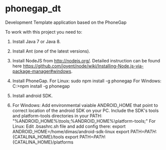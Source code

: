 # phonegap_dt
Development Template application based on the PhoneGap

To work with this project you need to:

1) Install Java 7 or Java 8.

2) Install Ant (one of the latest versions).

3) Install NodeJS from http://nodejs.org/.
Detailed instruction can be found here https://github.com/joyent/node/wiki/Installing-Node.js-via-package-manager#windows.

4) Install PhoneGap.
For Linux: sudo npm install -g phonegap 
For Windows: C:\>npm install -g phonegap

5) Install android SDK.

6) For Windows: Add environmental vaiable ANDROID_HOME that point to correct location of the android SDK on your PC.  Include the SDK's tools and platform-tools directories in your PATH: "%ANDROID_HOME%\tools;%ANDROID_HOME%\platform-tools;"
For Linux: Edit .bsashrc.sh file and add config there:
export ANDROID_HOME=/home/dimas/android-sdk-linux
export PATH=${PATH}:${CATALINA_HOME}/tools
export PATH=${PATH}:${CATALINA_HOME}/platforms

